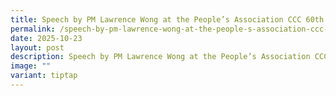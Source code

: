 ```yaml
---
title: Speech by PM Lawrence Wong at the People’s Association CCC 60th Anniversary
permalink: /speech-by-pm-lawrence-wong-at-the-people-s-association-ccc-60th-anniversary/
date: 2025-10-23
layout: post
description: Speech by PM Lawrence Wong at the People’s Association CCC 60th Anniversary
image: ""
variant: tiptap
---
```

